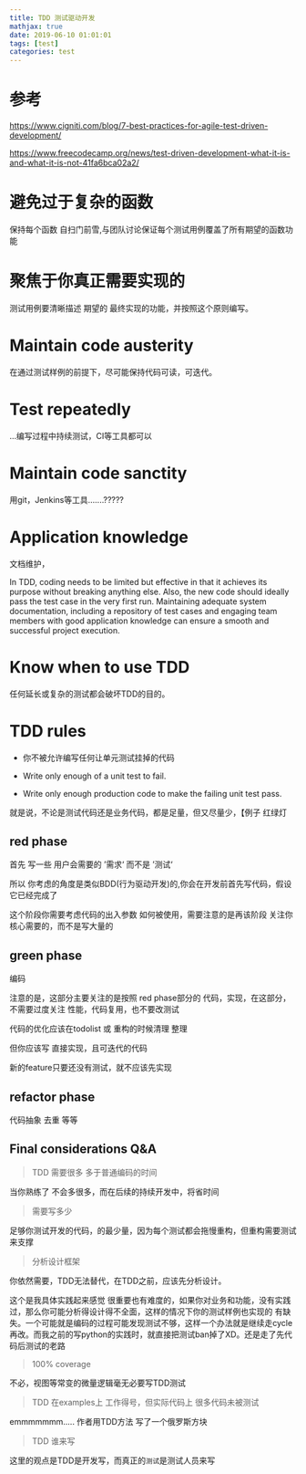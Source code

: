 ```yaml
---
title: TDD 测试驱动开发
mathjax: true
date: 2019-06-10 01:01:01
tags: [test]
categories: test
---
```


# 参考

https://www.cigniti.com/blog/7-best-practices-for-agile-test-driven-development/

https://www.freecodecamp.org/news/test-driven-development-what-it-is-and-what-it-is-not-41fa6bca02a2/

# 避免过于复杂的函数

保持每个函数 自扫门前雪,与团队讨论保证每个测试用例覆盖了所有期望的函数功能

# 聚焦于你真正需要实现的

测试用例要清晰描述 期望的 最终实现的功能，并按照这个原则编写。

# Maintain code austerity

在通过测试样例的前提下，尽可能保持代码可读，可迭代。

# Test repeatedly

...编写过程中持续测试，CI等工具都可以

# Maintain code sanctity

用git，Jenkins等工具.......?????

# Application knowledge

文档维护，

In TDD, coding needs to be limited but effective in that it achieves its purpose without breaking anything else. Also, the new code should ideally pass the test case in the very first run. Maintaining adequate system documentation, including a repository of test cases and engaging team members with good application knowledge can ensure a smooth and successful project execution.

# Know when to use TDD

任何延长或复杂的测试都会破坏TDD的目的。

# TDD rules

 - 你不被允许编写任何让单元测试挂掉的代码

 - Write only enough of a unit test to fail.

 - Write only enough production code to make the failing unit test pass.

就是说，不论是测试代码还是业务代码，都是足量，但又尽量少，【例子 红绿灯

## red phase

首先 写一些 用户会需要的 ’需求‘ 而不是 ’测试‘

所以 你考虑的角度是类似BDD(行为驱动开发)的,你会在开发前首先写代码，假设它已经完成了

这个阶段你需要考虑代码的出入参数 如何被使用，需要注意的是再该阶段 关注你核心需要的，而不是写大量的

## green phase

编码

注意的是，这部分主要关注的是按照 red phase部分的 代码，实现，在这部分，不需要过度关注 性能，代码复用，也不要改测试

代码的优化应该在todolist 或 重构的时候清理 整理

但你应该写 直接实现，且可迭代的代码

新的feature只要还没有测试，就不应该先实现

## refactor phase

代码抽象 去重 等等

## Final considerations Q&A

> TDD 需要很多 多于普通编码的时间

当你熟练了 不会多很多，而在后续的持续开发中，将省时间

> 需要写多少

足够你测试开发的代码，的最少量，因为每个测试都会拖慢重构，但重构需要测试来支撑

> 分析设计框架

你依然需要，TDD无法替代，在TDD之前，应该先分析设计。

这个是我具体实践起来感觉 很重要也有难度的，如果你对业务和功能，没有实践过，那么你可能分析得设计得不全面，这样的情况下你的测试样例也实现的 有缺失。一个可能就是编码的过程可能发现测试不够，这样一个办法就是继续走cycle再改。而我之前的写python的实践时，就直接把测试ban掉了XD。还是走了先代码后测试的老路

> 100% coverage

不必，视图等常变的微量逻辑毫无必要写TDD测试

> TDD 在examples上 工作得号，但实际代码上 很多代码未被测试

emmmmmmm..... 作者用TDD方法 写了一个俄罗斯方块

> TDD 谁来写

这里的观点是TDD是开发写，而真正的`测试`是测试人员来写












